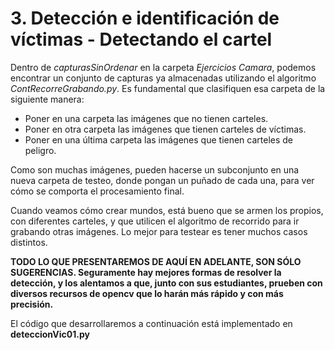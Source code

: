 # 3. Detección e identificación de víctimas - Detectando el cartel

Dentro de *capturasSinOrdenar* en la carpeta *Ejercicios Camara*, podemos encontrar un conjunto de capturas ya almacenadas utilizando el algoritmo *ContRecorreGrabando.py*. Es fundamental que clasifiquen esa carpeta de la siguiente manera:

- Poner en una carpeta las imágenes que no tienen carteles.
- Poner en otra carpeta las imágenes que tienen carteles de víctimas.
- Poner en una última carpeta las imágenes que tienen carteles de peligro.

Como son muchas imágenes, pueden hacerse un subconjunto en una nueva carpeta de testeo, donde pongan un puñado de cada una, para ver cómo se comporta el procesamiento final.

Cuando veamos cómo crear mundos, está bueno que se armen los propios, con diferentes carteles, y que utilicen el algoritmo de recorrido para ir grabando otras imágenes. Lo mejor para testear es tener muchos casos distintos.

**TODO LO QUE PRESENTAREMOS DE AQUÍ EN ADELANTE, SON SÓLO SUGERENCIAS. Seguramente hay mejores formas de resolver la detección, y los alentamos a que, junto con sus estudiantes, prueben con diversos recursos de opencv que lo harán más rápido y con más precisión.**

El código que desarrollaremos a continuación está implementado en **deteccionVic01.py**



